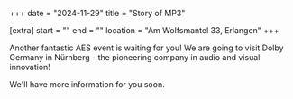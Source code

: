 +++
date = "2024-11-29"
title = "Story of MP3"

[extra]
start = ""
end = ""
location = "Am Wolfsmantel 33, Erlangen"
+++

Another fantastic AES event is waiting for you! 
We are going to visit Dolby Germany in Nürnberg - the pioneering company in audio and visual innovation! 

We'll have more information for you soon. 

<!-- show more -->



